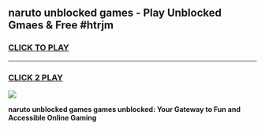 
## naruto unblocked games - Play Unblocked Gmaes & Free #htrjm
<h3>
<a href="https://news.freeplayer.one?title=naruto_unblocked_games&ref=24F">CLICK TO PLAY</a></h3>
<hr>

<h3>
<a href="https://news.freeplayer.one?title=naruto_unblocked_games&ref=24F">CLICK 2 PLAY</a>
  
</h3>

<a href="https://news.freeplayer.one?title=naruto_unblocked_games&ref=24F/"><img src="https://clearcache.store/games.png"></a>


**naruto unblocked games games unblocked: Your Gateway to Fun and Accessible Online Gaming**
